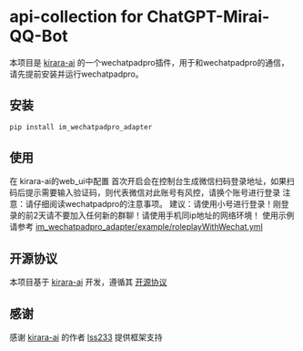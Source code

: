 # api-collection for ChatGPT-Mirai-QQ-Bot

本项目是 [kirara-ai](https://github.com/lss233/kirara-ai) 的一个wechatpadpro插件，用于和wechatpadpro的通信，请先提前安装并运行wechatpadpro。

## 安装

```bash
pip install im_wechatpadpro_adapter
```

## 使用

在 kirara-ai的web_ui中配置
首次开启会在控制台生成微信扫码登录地址，如果扫码后提示需要输入验证码，则代表微信对此账号有风控，请换个账号进行登录
注意：请仔细阅读wechatpadpro的注意事项。
建议：请使用小号进行登录！刚登录的前2天请不要加入任何新的群聊！请使用手机同ip地址的网络环境！
使用示例请参考 [im_wechatpadpro_adapter/example/roleplayWithWechat.yml](im_wechatpadpro_adapter/example/roleplayWithWechat.yml)


## 开源协议

本项目基于 [kirara-ai](https://github.com/lss233/kirara-ai) 开发，遵循其 [开源协议](https://github.com/lss233/kirara-ai/blob/master/LICENSE)

## 感谢

感谢 [kirara-ai](https://github.com/lss233/kirara-ai) 的作者 [lss233](https://github.com/lss233) 提供框架支持


